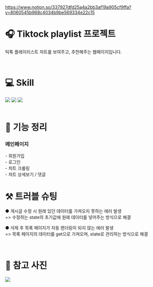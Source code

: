 https://www.notion.so/337927dfd25a4a2bb3af19a905cf9ffa?v=8060545b968c4034b9be569334e22c15
<h1 align="left">🎧 Tiktock playlist 프로젝트</h1>
<p>틱톡 플레이리스트 차트를 보여주고, 추천해주는 웹페이지입니다.</p></br>
<h1>💻 Skill </h1>
<div>
   <img src="https://img.shields.io/badge/Javascript-61DAFB?style=flat&logo=Javascriptt&logoColor=white"/>
   <img src="https://img.shields.io/badge/Python Query-FF4154?style=flat&logo=Python Query&logoColor=white"/>
   <img src="https://img.shields.io/badge/CSS3-FF5314?style=flat&logo=CSS3&logoColor=white"/>   
   </div></br>
   <h1>📌 기능 정리</h1>
<h3>메인페이지</h3>
   - 회원가입 </br>
   - 로그인 </br>
   - 차트 크롤링 </br>
   - 차트 상세보기 / 댓글  </br>
   <h1>⚒ 트러블 슈팅</h1>
   <p>● 게시글 수정 시 원래 있던 데이터를 가져오지 못하는 에러 발생</br>
      => 수정하는 state의 초기값에 원래 데이터를 넣어주는 방식으로 해결 </P>
         <p>● 삭제 후 목록 페이지가 자동 렌더링이 되지 않는 에러 발생</br>
      => 목록 페이지의 데이터를 get으로 가져오며, state로 관리하는 방식으로 해결 </P></br>
      <h1>💎 참고 사진</h1>
      <img src="https://velog.velcdn.com/images/lionloopy/post/5ea9728e-5416-49dc-a8f4-033d13cc933e/image.png"/>
